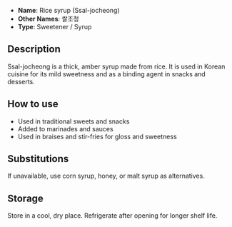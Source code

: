 - **Name**: Rice syrup (Ssal-jocheong)
- **Other Names**: 쌀조청
- **Type**: Sweetener / Syrup

## Description

Ssal-jocheong is a thick, amber syrup made from rice. It is used in Korean cuisine for its mild sweetness and as a binding agent in snacks and desserts.

## How to use

- Used in traditional sweets and snacks
- Added to marinades and sauces
- Used in braises and stir-fries for gloss and sweetness

## Substitutions

If unavailable, use corn syrup, honey, or malt syrup as alternatives.

## Storage

Store in a cool, dry place. Refrigerate after opening for longer shelf life. 